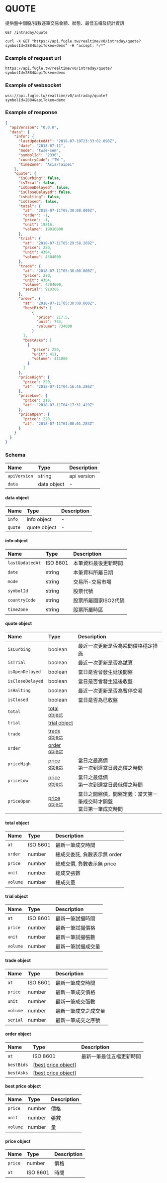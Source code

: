 # QUOTE

提供盤中個股/指數逐筆交易金額、狀態、最佳五檔及統計資訊

```
GET /intraday/quote
```

```
curl -X GET "https://api.fugle.tw/realtime/v0/intraday/quote?symbolId=2884&apiToken=demo" -H "accept: */*"
```

### Example of request url
```
https://api.fugle.tw/realtime/v0/intraday/quote?symbolId=2884&apiToken=demo
```

### Example of websocket
```
wss://api.fugle.tw/realtime/v0/intraday/quote?symbolId=2884&apiToken=demo
```

### Example of response
```json
{
  "apiVersion": "0.0.0",
  "data": {
    "info": {
      "lastUpdatedAt": "2018-07-10T23:33:02.690Z",
      "date": "2018-07-11",
      "mode": "twse-sem",
      "symbolId": "2330",
      "countryCode": "TW ",
      "timeZone": "Asia/Taipei"
    },
    "quote": {
      "isCurbing": false,
      "isTrial": false,
      "isOpenDelayed": false,
      "isCloseDelayed": false,
      "isHalting": false,
      "isClosed": false,
      "total": {
        "at": "2018-07-11T05:30:00.000Z",
        "order": -1,
        "price": -1,
        "unit": 19816,
        "volume": 19816000
      },
      "trial": {
        "at": "2018-07-11T05:29:58.269Z",
        "price": 220,
        "unit": 4304,
        "volume": 4304000
      },
      "trade": {
        "at": "2018-07-11T05:30:00.000Z",
        "price": 220,
        "unit": 4304,
        "volume": 4304000,
        "serial": 919386
      },
      "order": {
        "at": "2018-07-11T05:30:00.000Z",
        "bestBids": [
            {
              "price": 217.5,
              "unit": 734,
              "volume": 734000
            }
        ],
        "bestAsks": [
          {
            "price": 220,
            "unit": 411,
            "volume": 411000
          }
        ]
      },
      "priceHigh": {
        "price": 220,
        "at": "2018-07-11T04:16:46.286Z"
      },
      "priceLow": {
        "price": 218,
        "at": "2018-07-11T04:17:31.419Z"
      },
      "priceOpen": {
        "price": 220,
        "at": "2018-07-11T01:00:01.284Z"
      }
    }
  }
}
```

### Schema
| Name | Type | Description |
|:--|:--|:--|
|  `apiVersion` | string |  api version |
|  `data` | data object |  - |

#### data object
| Name | Type | Description |
|:--|:--|:--|
|  `info` | info object | - |
|  `quote` | quote object | -  |


#### info object
| Name | Type | Description |
|:--|:--|:--|
|  `lastUpdatedAt` | ISO 8601 | 本筆資料最後更新時間 |
|  `date` | string | 本筆資料所屬日期 |
|  `mode` | string | 交易所-交易市場 |
|  `symbolId` | string | 股票代號 |
|  `countryCode` | string | 股票所屬國家ISO2代碼 |
|  `timeZone` | string | 股票所屬時區 |


#### quote object
| Name | Type | Description |
|:--|:--|:--|
|  `isCurbing` | boolean | 最近一次更新是否為瞬間價格穩定措施 |
|  `isTrial` | boolean |  最近一次更新是否為試算 |
|  `isOpenDelayed` | boolean | 當日是否曾發生延後開盤 |
|  `isCloseDelayed` | boolean | 當日是否曾發生延後收盤 |
|  `isHalting` | boolean | 最近一次更新是否為暫停交易 |
|  `isClosed` | boolean | 當日是否為已收盤 |
|  `total` | [total object](#total-object) |   |
|  `trial` | [trial object](#trial-object) |   |
|  `trade` | [trade object](#trade-object) |   |
|  `order` | [order object](#order-object) |   |
|  `priceHigh` | [price object](price-object) | 當日之最高價<br/>第一次到達當日最高價之時間 |
|  `priceLow` | [price object](price-object) |  當日之最低價<br/>第一次到達當日最低價之時間 |
|  `priceOpen` | [price object](price-object) |  當日之開盤價，開盤定義：當天第一筆成交時才開盤<br/>當日第一筆成交時間 |


#### total object
| Name | Type | Description |
|:--|:--|:--|
|  `at` | ISO 8601 | 最新一筆成交時間  |
|  `order` | number |  總成交委託, 負數表示無 order |
|  `price` | number |  總成交價, 負數表示無 price |
|  `unit` | number |  總成交張數 |
|  `volume` | number |  總成交量 |


#### trial object
| Name | Type | Description |
|:--|:--|:--|
|  `at` | ISO 8601 | 最新一筆試撮時間  |
|  `price` | number |  最新一筆試撮價格 |
|  `unit` | number |  最新一筆試撮張數 |
|  `volume` | number |  最新一筆試撮成交量 |


#### trade object
| Name | Type | Description |
|:--|:--|:--|
|  `at` | ISO 8601 | 最新一筆成交時間  |
|  `price` | number |  最新一筆成交價格 |
|  `unit` | number |  最新一筆成交張數 |
|  `volume` | number |  最新一筆成交之成交量 |
|  `serial` | number |  最新一筆成交之序號 |


#### order object
| Name | Type | Description |
|:--|:--|:--|
|  `at` | ISO 8601 | 最新一筆最佳五檔更新時間  |
|  `bestBids` | [[best price object](#best-price-object)] |   |
|  `bestAsks` | [[best price object](#best-price-object)] |   |


#### best price object
| Name | Type | Description |
|:--|:--|:--|
|  `price` | number | 價格  |
|  `unit` | number |  張數 |
|  `volume` | number | 量 |

#### price object
| Name | Type | Description |
|:--|:--|:--|
|  `price` | number | 價格  |
|  `at` | ISO 8601 |  時間 |